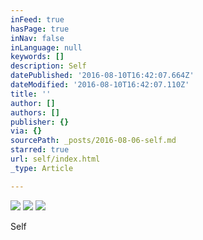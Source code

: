 ```yaml
---
inFeed: true
hasPage: true
inNav: false
inLanguage: null
keywords: []
description: Self
datePublished: '2016-08-10T16:42:07.664Z'
dateModified: '2016-08-10T16:42:07.110Z'
title: ''
author: []
authors: []
publisher: {}
via: {}
sourcePath: _posts/2016-08-06-self.md
starred: true
url: self/index.html
_type: Article

---
```

![](https://the-grid-user-content.s3-us-west-2.amazonaws.com/8e9e2dbe-4a1c-4349-8b7a-dd5bfdf1029c.jpg)
![](https://the-grid-user-content.s3-us-west-2.amazonaws.com/33398943-64dd-49e2-abe1-9bd1287f9f10.jpg)
![](https://the-grid-user-content.s3-us-west-2.amazonaws.com/a43ae072-dda7-44d9-8465-95f36f9eca7c.jpg)

Self